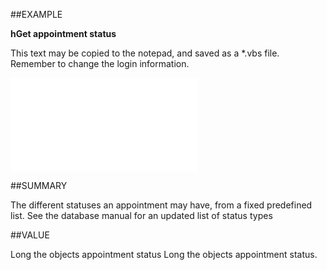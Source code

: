 
##EXAMPLE

**hGet appointment status**

This text may be copied to the notepad, and saved as a *.vbs file. Remember to change the login information.

![](..\..\Examples\vbs\SOAppointment.Example.vbs.txt)


##SUMMARY

The different statuses an appointment may have, from a fixed predefined list. See the database manual for an updated list of status types


##VALUE

Long  the objects appointment status
Long  the objects appointment status.

